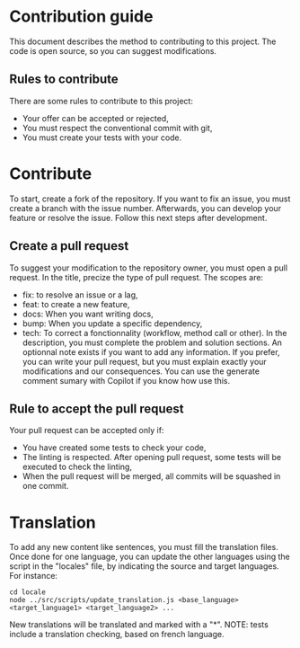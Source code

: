 # Contribution guide

This document describes the method to contributing to this project. The code is open source, so you can suggest modifications.

## Rules to contribute

There are some rules to contribute to this project:

- Your offer can be accepted or rejected,
- You must respect the conventional commit with git,
- You must create your tests with your code.

# Contribute
To start, create a fork of the repository. If you want to fix an issue, you must create a branch with the issue number.
Afterwards, you can develop your feature or resolve the issue. Follow this next steps after development.

## Create a pull request
To suggest your modification to the repository owner, you must open a pull request. In the title, precize the type of pull request. The scopes are:
- fix: to resolve an issue or a lag,
- feat: to create a new feature,
- docs: When you want writing docs,
- bump: When you update a specific dependency,
- tech: To correct a fonctionnality (workflow, method call or other).
In the description, you must complete the problem and solution sections. An optionnal note exists if you want to add any information.
If you prefer, you can write your pull request, but you must explain exactly your modifications and our consequences. You can use the generate comment sumary with Copilot if you know how use this.

## Rule to accept the pull request
Your pull request can be accepted only if:
- You have created some tests to check your code,
- The linting is respected.
After opening pull request, some tests will be executed to check the linting,
- When the pull request will be merged, all commits will be squashed in one commit.

# Translation
To add any new content like sentences, you must fill the translation files. Once done for one language, you can update the other languages using the script in the "locales" file, by indicating the source and target languages. For instance:
```shell
cd locale
node ../src/scripts/update_translation.js <base_language> <target_language1> <target_language2> ...
```
New translations will be translated and  marked with a "*".
NOTE: tests include a translation checking, based on french language.
